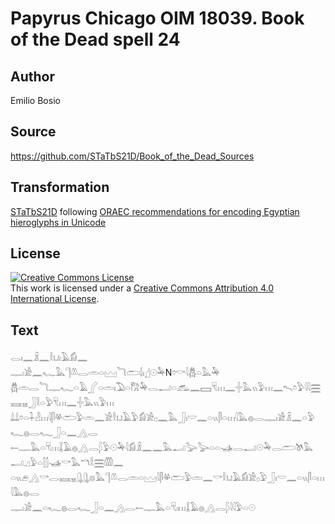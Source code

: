 # Papyrus Chicago OIM 18039. Book of the Dead spell 24

## Author 

Emilio Bosio

## Source 

https://github.com/STaTbS21D/Book_of_the_Dead_Sources

## Transformation 

[STaTbS21D](https://statbs21d.github.io/) following [ORAEC recommendations for encoding Egyptian hieroglyphs in Unicode](https://github.com/oraec/recommendations-encoding-hieroglyphs)

## License 

<a rel="license" href="http://creativecommons.org/licenses/by/4.0/"><img alt="Creative Commons License" style="border-width:0" src="https://i.creativecommons.org/l/by/4.0/88x31.png" /></a><br />This work is licensed under a <a rel="license" href="http://creativecommons.org/licenses/by/4.0/">Creative Commons Attribution 4.0 International License</a>.

## Text 

<hiero>𓂋𓏤𓈖𓏎𓈖𓎛𓂓𓏤𓄿𓀁𓈖<br>
𓊃𓏤𓀀𓈖𓆑𓅓𓊹𓌨𓂋𓏛𓏏𓈉𓆓𓂧𓌃𓏤𓊨𓇳𓅆N𓏌𓎡𓇋𓆣𓏏𓅓𓅆<br>
𓆣𓏛𓂋𓆓𓊃𓆑𓏏𓄿𓂾𓏏𓏛𓏤𓅐𓏏𓀗𓅆𓂋𓂝𓏏𓃹𓈖𓈙𓄛𓏥𓈖𓏶𓅓𓏭𓅱𓏥𓈖𓍇𓏌𓅱𓇋𓇋𓈗𓈘𓈇𓃀𓎛𓏏𓅱𓄛𓏥𓈖𓏶𓅓𓏭𓅱𓏥<br>
𓍑𓍑𓏌𓏏𓇑𓁐𓏥𓇋𓋴𓋬𓂧𓅱𓏛𓈖𓀀𓎛𓂓𓄿𓅱𓀁𓀀𓊪𓈖𓅓𓃀𓏤𓎟𓈖𓏏𓏭𓋴𓏏𓏥𓇋𓅓𓐍𓂋𓊃𓏤𓀀𓏎𓈖𓏏𓅱𓆑𓐍𓂋𓆑𓃀𓏏𓈖𓂻𓂋<br>
𓍿𓊃𓅓𓏏𓄛𓏥𓆼𓄿𓐍𓂻𓂋𓆄𓅱𓇳𓅆𓇋𓀁𓏎𓈖𓈖𓅓𓂝𓅬𓅬𓏏𓏏𓊛𓂋𓂝𓇳𓅆𓂋𓂧𓌗𓅓𓂝𓈎𓅱𓏏𓂭𓂭𓊛𓎡𓅓𓎔𓎛𓈗𓏃𓈖<br>
𓏏𓏭𓂉𓂻𓎡𓂋𓈘𓈇𓊮𓊮𓊖𓅓𓊹𓌨𓂋𓏛𓏏𓈉𓇋𓋴𓋬𓂧𓅱𓏛𓈖𓎡𓎛𓂓𓄿𓀁𓀀𓊪𓅱𓃀𓏤𓎟𓈖𓏏𓏭𓋴𓏏𓏥𓇋𓅓𓐍𓂋<br>
𓊃𓏤𓀀𓈖𓏏𓆑𓐍𓂋𓆑𓃀𓏏𓈖𓂻𓂋𓍿𓊃𓅓𓏏𓄛𓏤𓏥𓆼𓄿𓐍𓂻𓂋𓆄𓇋𓇋𓅱𓏏𓇳<br></hiero>